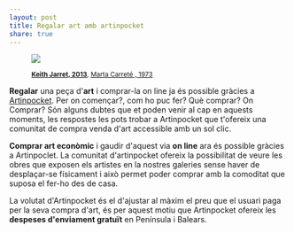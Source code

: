 ```yaml
---
layout: post
title: Regalar art amb artinpocket
share: true
---
```


<figure class="text-center">
	<img src="http://www.artinpocket.cat/users_images/404.jpg?1394470789">
	<figcaption>
		<p><small><strong><a href="http://www.artinpocket.cat/work_home.php?$artist_code=390&$work_code=404#disqus_thread">
Keith Jarret, 2013</a></strong>, <a href="http://www.artinpocket.cat/artist_home.php?$artist_code=390">Marta Carreté , 1973</a></small></p>
	</figcaption>
</figure>

**Regalar** una peça d'**art** i comprar-la on line ja és possible gràcies a [Artinpocket](http://www.artinpocket.cat/). Per on començar?, com ho puc fer? Què comprar? On Comprar? Són alguns dubtes que et poden venir al cap en aquests moments, les respostes les pots trobar a Artinpocket que t'ofereix una comunitat de compra venda d'art accessible amb un sol clic.

**Comprar art econòmic** i gaudir d'aquest via **on line** ara és possible gràcies a Artinpoclet. La comunitat d'artinpocket ofereix la possibilitat de veure les obres que exposen els artistes en la nostres galeries sense haver de desplaçar-se físicament i això permet poder comprar amb la comoditat que suposa el  fer-ho des de casa.

La volutat d'Artinpocket és el d'ajustar al màxim el preu que el usuari paga per la seva compra d'art, és per aquest motiu que Artinpocket ofereix les **despeses d'enviament gratuït** en Península i Balears.